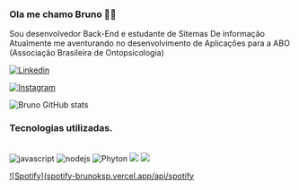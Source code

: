 ### Ola me chamo Bruno 🙋‍♂️
Sou desenvolvedor Back-End e estudante de Sitemas De informação<br/>
Atualmente me aventurando no desenvolvimento de Aplicações para a ABO (Associação Brasileira de Ontopsicologia)

[![Linkedin](https://img.shields.io/badge/LinkedIn-0077B5?style=for-the-badge&logo=linkedin&logoColor=white)](https://www.linkedin.com/in/brunok-siqueirap/)

[![Instagram](https://img.shields.io/badge/Instagram-E4405F?style=for-the-badge&logo=instagram&logoColor=white)](https://www.instagram.com/brunok.siq/)

![Bruno GitHub stats](https://github-readme-stats.vercel.app/api?username=BrunKsp&show_icons=true&theme=dracula)

### Tecnologias utilizadas.
<div style ="display: inline_block"><br/>
  <img src="https://img.shields.io/badge/JavaScript-323330?style=for-the-badge&logo=javascript&logoColor=F7DF1E" alt="javascript">
  <img src="https://img.shields.io/badge/Node.js-43853D?style=for-the-badge&logo=node.js&logoColor=white" alt="nodejs">
  <img src="https://img.shields.io/badge/Python-14354C?style=for-the-badge&logo=python&logoColor=white" alt="Phyton">
  <img src=  "https://img.shields.io/badge/C%23-239120?style=for-the-badge&logo=c-sharp&logoColor=white">
  <img src = "https://img.shields.io/badge/.NET-5C2D91?style=for-the-badge&logo=.net&logoColor=white">
</div>


[![Spotify](spotify-brunoksp.vercel.app/api/spotify](https://open.spotfy.com/user/u6fpirojbqus25feuz5ziqlah)
